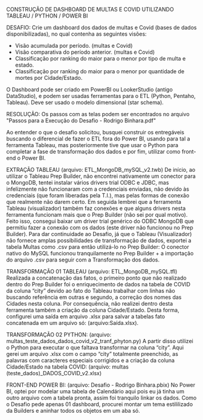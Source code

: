 CONSTRUÇÃO DE DASHBOARD DE MULTAS E COVID UTILIZANDO TABLEAU / PYTHON / POWER BI

DESAFIO:
Crie um dashboard dos dados de multas e Covid (bases de dados disponibilizadas), no qual contenha as seguintes visões:

- Visão acumulada por período. (multas e Covid)
- Visão comparativa do período anterior. (multas e Covid)
- Classificação por ranking do maior para o menor por tipo de multa e estado.
- Classificação por ranking do maior para o menor por quantidade de mortes por Cidade/Estado.

O Dashboard pode ser criado em PowerBI ou LookerStudio (antigo DataStudio), e podem ser usadas ferramentas para o ETL (Python, Pentaho, Tableau). Deve ser usado o modelo dimensional (star schema).

RESOLUÇÃO:
Os passos com as telas podem ser encontrados no arquivo "Passos para a Execução do Desafio - Rodrigo Binhara.pdf"

Ao entender o que o desafio solicitou, busquei construir os entregáveis buscando o diferencial de fazer o ETL fora do Power BI, usando para tal a ferramenta Tableau, mas posteriormente tive que usar o Python para completar a fase de transformação dos dados e por fim, utilizar como front-end o Power BI.

EXTRAÇÃO TABLEAU (arquivo: ETL_MongoDB_mySQL_v2.twb)
De início, ao utilizar o Tableau Prep Builder, não encontrei nativamente um conector para o MongoDB, tentei instalar vários drivers trial ODBC e JDBC, mas infelizmente não funcionaram com a credenciais enviadas, não devido às credenciais (que foram liberadas pela T.I.), mas pelas formas de conexão que realmente não darem certo.
Em seguida lembrei que a ferramenta Tableau (visualizador) também faz conexões e que alguns drivers nesta ferramenta funcionam mais que o Prep Builder (não sei por qual motivo). Feito isso, consegui baixar um driver trial genérico do ODBC MongoDB que permitiu fazer a conexão com os dados (este driver não funcionou no Prep Builder).
Para dar continuidade ao Desafio, já que o Tableau (Visualizador) não fornece amplas possibilidades de transformação de dados, exportei a tabela Multas como .csv para então utilizá-lo no Prep Builder:
O conector nativo do MySQL funcionou tranquilamente no Prep Builder + a importação do arquivo .csv para seguir com a Transformação dos dados. 

TRANSFORMAÇÃO 01 TABLEAU (arquivo: ETL_MongoDB_mySQL.tfl)
Realizada a concatenação das fatos, o primeiro ponto que não realizado dentro do Prep Builder foi o enriquecimento de dados na tabela de COVID da coluna “city” devido ao fato do Tableau trabalhar com linhas não buscando referência em outras e segundo, a correção dos nomes das Cidades nesta coluna. Por consequência, não realizei dentro desta ferramenta também a criação da coluna Cidade/Estado. 
Desta forma, configurei uma saída em arquivo .xlsx para salvar a tabelas fato concatenada em um arquivo só: (arquivo:Saída.xlsx).
 
TRANSFORMAÇÃO 02 PYTHON: (arquivo: multas_teste_dados_dados_covid_v2_tranf_phyton.py)
A partir disso utilizei o Python para executar o que faltava transformar na coluna “city”.
Aqui gerei um arquivo .xlsx com o campo “city” totalmente preenchido, as palavras com caracteres especiais corrigidos e a criação da coluna Cidade/Estado na tabela COVID: (arquivo: multas (teste_dados)_DADOS_COVID_v2.xlsx)
 

FRONT-END POWER BI: (arquivo: Desafio - Rodrigo Binhara.pbix)
No Power BI, optei por modelar uma tabela de Calendário aqui pois eu já tinha um outro arquivo com a tabela pronta, assim foi tranquilo linkar os dados.
Como o Desafio pede apenas 01 dashboard, procurei montar um tema estililizado da Builders e aninhar todos os objetos em um aba só.
 


